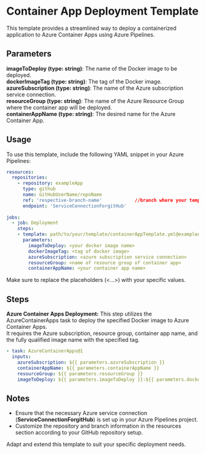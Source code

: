 # Container App Deployment Template

This template provides a streamlined way to deploy a containerized application to Azure Container Apps using Azure Pipelines.

## Parameters

**imageToDeploy (type: string)**: The name of the Docker image to be deployed.<br>
**dockerImageTag (type: string)**: The tag of the Docker image. <br>
**azureSubscription (type: string)**: The name of the Azure subscription service connection. <br>
**resourceGroup (type: string)**: The name of the Azure Resource Group where the container app will be deployed. <br>
**containerAppName (type: string)**: The desired name for the Azure Container App. <br>

## Usage

To use this template, include the following YAML snippet in your Azure Pipelines:

```yaml
resources:
  repositories:
    - repository: exampleApp
      type: github
      name: GitHubUserName/repoName
      ref: 'respective-branch-name'            //branch where your template exists
      endpoint: 'ServiceConnectionForgitHub'
 
jobs:
  - job: Deployment
    steps:
    - template: path/to/your/template/containerAppTemplate.yml@exampleApp
      parameters:
        imageToDeploy: <your docker image name>
        dockerImageTag: <tag of docker image>
        azureSubscription: <azure subscription service connection>
        resourceGroup: <name of resource group of container app>
        containerAppName: <your container app name>
```
Make sure to replace the placeholders (<...>) with your specific values.

## Steps

**Azure Container Apps Deployment:** This step utilizes the AzureContainerApps task to deploy the specified Docker image to Azure Container Apps.<br> It requires the Azure subscription, resource group, container app name, and the fully qualified image name with the specified tag.

```yaml
- task: AzureContainerApps@1
  inputs:
    azureSubscription: ${{ parameters.azureSubscription }}
    containerAppName: ${{ parameters.containerAppName }}
    resourceGroup: ${{ parameters.resourceGroup }}
    imageToDeploy: ${{ parameters.imageToDeploy }}:${{ parameters.dockerImageTag }}
```

## Notes

- Ensure that the necessary Azure service connection (**ServiceConnectionForgitHub**) is set up in your Azure Pipelines project.<br>
- Customize the repository and branch information in the resources section according to your GitHub repository setup.<br>

Adapt and extend this template to suit your specific deployment needs.
